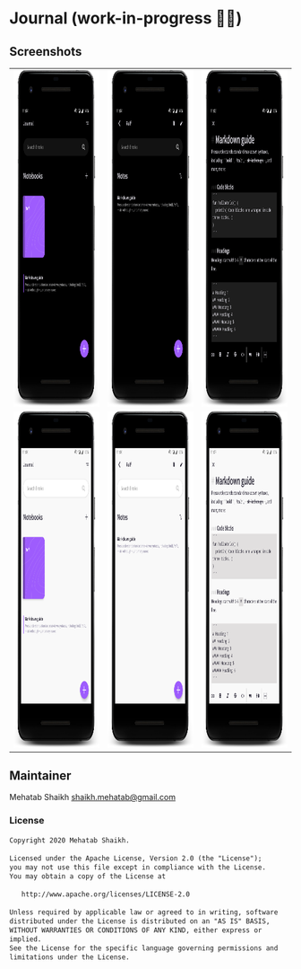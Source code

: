 # Journal  (work-in-progress 👷🔧️)


## Screenshots 

<table style="width:100%">
 <tr>
    <td><img src="screenshot/1.png" alt="Girl in a jacket" width="500" height="600"></td>
    <td><img src="screenshot/2.png" alt="Girl in a jacket" width="500" height="600"></td>
    <td><img src="screenshot/3.png" alt="Girl in a jacket" width="500" height="600"></td>    
  </tr>
 <tr>
    <td><img src="screenshot/11.png" alt="Girl in a jacket" width="500" height="600"></td>
    <td><img src="screenshot/22.png" alt="Girl in a jacket" width="500" height="600"></td>
    <td><img src="screenshot/33.png" alt="Girl in a jacket" width="500" height="600"></td>
  </tr>
</table>

## Maintainer
Mehatab Shaikh <shaikh.mehatab@gmail.com>

### License
```
Copyright 2020 Mehatab Shaikh.

Licensed under the Apache License, Version 2.0 (the "License");
you may not use this file except in compliance with the License.
You may obtain a copy of the License at

   http://www.apache.org/licenses/LICENSE-2.0

Unless required by applicable law or agreed to in writing, software
distributed under the License is distributed on an "AS IS" BASIS,
WITHOUT WARRANTIES OR CONDITIONS OF ANY KIND, either express or implied.
See the License for the specific language governing permissions and
limitations under the License.
```